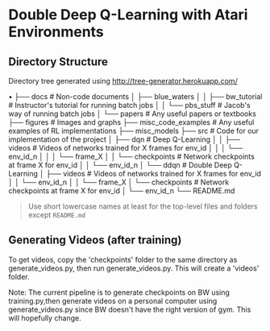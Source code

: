 # Double Deep Q-Learning with Atari Environments

## Directory Structure

Directory tree generated using <http://tree-generator.herokuapp.com/>

•
├── docs                        # Non-code documents
│   ├── blue_waters
│   │   ├── bw_tutorial         # Instructor's tutorial for running batch jobs
│   │   └── pbs_stuff           # Jacob's way of running batch jobs
│   └── papers                  # Any useful papers or textbooks
├── figures                     # Images and graphs
├── misc_code_examples          # Any useful examples of RL implementations
├── misc_models
├── src                         # Code for our implementation of the project
│   ├── dqn                     # Deep Q-Learning
│   │   ├── videos              # Videos of networks trained for X frames for env_id
│   │   │   └── env_id_n
│   │   │       └── frame_X
│   │   └── checkpoints         # Network checkpoints at frame X for env_id
│   │       └── env_id_n
│   └── ddqn                    # Double Deep Q-Learning
│       ├── videos              # Videos of networks trained for X frames for env_id
│       │   └── env_id_n
│       │       └── frame_X
│       └── checkpoints         # Network checkpoints at frame X for env_id
│           └── env_id_n
└── README.md

> Use short lowercase names at least for the top-level files and folders except
>`README.md`

## Generating Videos (after training)

To get videos, copy the 'checkpoints' folder to the same directory as generate_videos.py,
then run generate_videos.py.  This will create a 'videos' folder.

Note: The current pipeline is to generate checkpoints on BW using training.py,then generate videos on a personal computer using generate_videos.py since BW doesn't have the right version of gym.  This will hopefully change.
